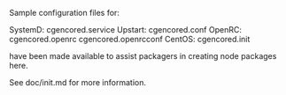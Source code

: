 Sample configuration files for:

SystemD: cgencored.service
Upstart: cgencored.conf
OpenRC:  cgencored.openrc
         cgencored.openrcconf
CentOS:  cgencored.init

have been made available to assist packagers in creating node packages here.

See doc/init.md for more information.
